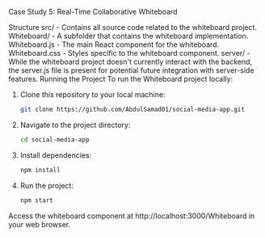 Case Study 5: Real-Time Collaborative Whiteboard

Structure
src/ - Contains all source code related to the whiteboard project.
Whiteboard/ - A subfolder that contains the whiteboard implementation.
Whiteboard.js - The main React component for the whiteboard.
Whiteboard.css - Styles specific to the whiteboard component.
server/ - While the whiteboard project doesn't currently interact with the backend, the server.js file is present for potential future integration with server-side features.
Running the Project
To run the Whiteboard project locally:

1. Clone this repository to your local machine:
   ```bash
   git clone https://github.com/AbdulSamad01/social-media-app.git

2. Navigate to the project directory:
   ```bash
   cd social-media-app

4. Install dependencies:
   ```bash
   npm install
5. Run the project:
   ```bash
   npm start
Access the whiteboard component at http://localhost:3000/Whiteboard in your web browser.
